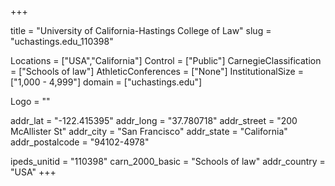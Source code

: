
+++

title = "University of California-Hastings College of Law"
slug = "uchastings.edu_110398"

Locations = ["USA","California"]
Control = ["Public"]
CarnegieClassification = ["Schools of law"]
AthleticConferences = ["None"]
InstitutionalSize = ["1,000 - 4,999"]
domain = ["uchastings.edu"]

Logo = ""

addr_lat = "-122.415395"
addr_long = "37.780718"
addr_street = "200 McAllister St"
addr_city = "San Francisco"
addr_state = "California"
addr_postalcode = "94102-4978"

ipeds_unitid = "110398"
carn_2000_basic = "Schools of law"
addr_country = "USA"
+++
    
